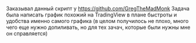 Заказывал данный скрипт у https://github.com/GregTheMadMonk
Задача была написать график похожий на TradingView в плане быстроты и удобства именно самого графика (в целом получилось не плохо, много чего еще нужно допиливать, но для тех зачач, которые были нужны мне он справляется)
